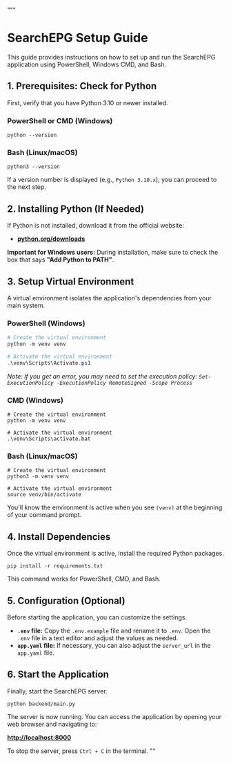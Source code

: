 """
# SearchEPG Setup Guide

This guide provides instructions on how to set up and run the SearchEPG application using PowerShell, Windows CMD, and Bash.

## 1. Prerequisites: Check for Python

First, verify that you have Python 3.10 or newer installed.

### PowerShell or CMD (Windows)
```shell
python --version
```

### Bash (Linux/macOS)
```shell
python3 --version
```

If a version number is displayed (e.g., `Python 3.10.x`), you can proceed to the next step.

## 2. Installing Python (If Needed)

If Python is not installed, download it from the official website:

- **[python.org/downloads](https://www.python.org/downloads/)**

**Important for Windows users:** During installation, make sure to check the box that says **"Add Python to PATH"**.

## 3. Setup Virtual Environment

A virtual environment isolates the application's dependencies from your main system.

### PowerShell (Windows)
```powershell
# Create the virtual environment
python -m venv venv

# Activate the virtual environment
.\venv\Scripts\Activate.ps1
```
*Note: If you get an error, you may need to set the execution policy: `Set-ExecutionPolicy -ExecutionPolicy RemoteSigned -Scope Process`*

### CMD (Windows)
```shell
# Create the virtual environment
python -m venv venv

# Activate the virtual environment
.\venv\Scripts\activate.bat
```

### Bash (Linux/macOS)
```shell
# Create the virtual environment
python3 -m venv venv

# Activate the virtual environment
source venv/bin/activate
```

You'll know the environment is active when you see `(venv)` at the beginning of your command prompt.

## 4. Install Dependencies

Once the virtual environment is active, install the required Python packages.

```shell
pip install -r requirements.txt
```

This command works for PowerShell, CMD, and Bash.

## 5. Configuration (Optional)

Before starting the application, you can customize the settings.

- **`.env` file:** Copy the `.env.example` file and rename it to `.env`. Open the `.env` file in a text editor and adjust the values as needed.
- **`app.yaml` file:** If necessary, you can also adjust the `server_url` in the `app.yaml` file.

## 6. Start the Application

Finally, start the SearchEPG server.

```shell
python backend/main.py
```
The server is now running. You can access the application by opening your web browser and navigating to:

**[http://localhost:8000](http://localhost:8000)**

To stop the server, press `Ctrl + C` in the terminal.
""